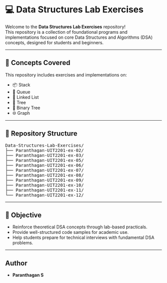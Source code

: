 # 💻 Data Structures Lab Exercises

Welcome to the **Data Structures Lab Exercises** repository!  
This repository is a collection of foundational programs and implementations focused on core Data Structures and Algorithms (DSA) concepts, designed for students and beginners.

---

## 🧠 Concepts Covered

This repository includes exercises and implementations on:

- 📦 Stack 
- 🔁 Queue
- 🔗 Linked List
- 🌳 Tree
- 🌲 Binary Tree
- 🌐 Graph 

---

## 📁 Repository Structure

<pre>
Data-Structures-Lab-Exercises/
├── Paranthagan-UIT2201-ex-02/
├── Paranthagan-UIT2201-ex-03/
├── Paranthagan-UIT2201-ex-05/
├── Paranthagan-UIT2201-ex-06/
├── Paranthagan-UIT2201-ex-07/
├── Paranthagan-UIT2201-ex-08/
├── Paranthagan-UIT2201-ex-09/
├── Paranthagan-UIT2201-ex-10/
├── Paranthagan-UIT2201-ex-11/
└── Paranthagan-UIT2201-ex-12/
</pre>

---

## 🎯 Objective
- Reinforce theoretical DSA concepts through lab-based practicals.
- Provide well-structured code samples for academic use.
- Help students prepare for technical interviews with fundamental DSA problems.

---

## Author
- **Paranthagan S**
